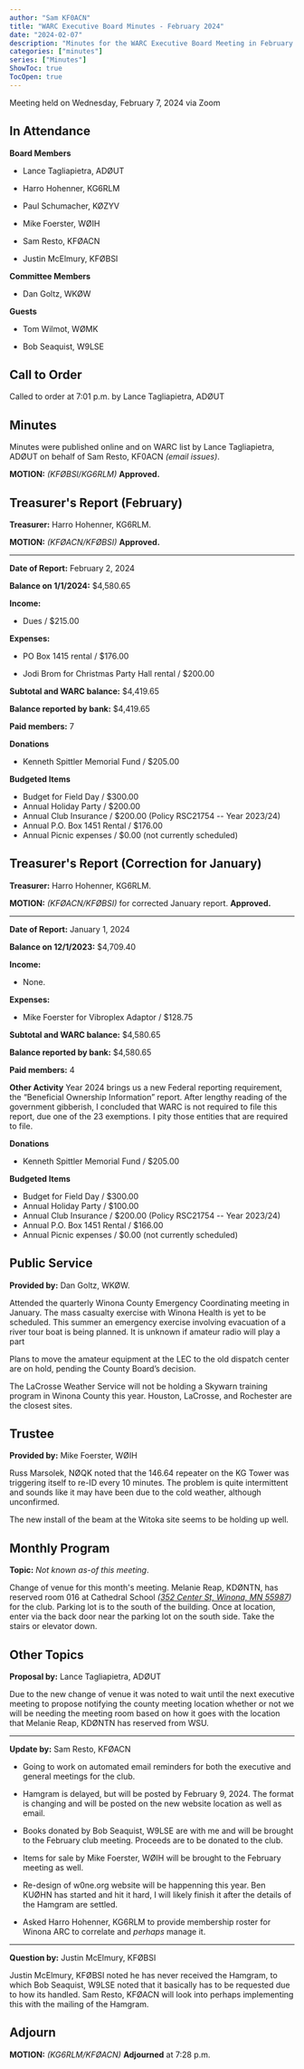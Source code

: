 ```yaml
---
author: "Sam KF0ACN"
title: "WARC Executive Board Minutes - February 2024"
date: "2024-02-07"
description: "Minutes for the WARC Executive Board Meeting in February 2024"
categories: ["minutes"]
series: ["Minutes"]
ShowToc: true
TocOpen: true
---
```


Meeting held on Wednesday, February 7, 2024 via Zoom

<!--more-->

## In Attendance

**Board Members**
 - Lance Tagliapietra, ADØUT

 - Harro Hohenner, KG6RLM

 - Paul Schumacher, KØZYV

 - Mike Foerster, WØIH

 - Sam Resto, KFØACN

 - Justin McElmury, KFØBSI

**Committee Members**
 - Dan Goltz, WKØW

**Guests**
 - Tom Wilmot, WØMK

 - Bob Seaquist, W9LSE


## Call to Order

Called to order at 7:01 p.m. by Lance Tagliapietra, ADØUT


## Minutes

Minutes were published online and on WARC list by Lance Tagliapietra, ADØUT on behalf of Sam Resto, KF0ACN _(email issues)_.

**MOTION:** _(KFØBSI/KG6RLM)_ **Approved.**


## Treasurer's Report (February)

**Treasurer:**  Harro Hohenner, KG6RLM.

**MOTION:** _(KFØACN/KFØBSI)_ **Approved.**

---

**Date of Report:** February 2, 2024

**Balance on 1/1/2024:** $4,580.65

**Income:**
 - Dues / $215.00

**Expenses:**
 - PO Box 1415 rental / $176.00

 - Jodi Brom for Christmas Party Hall rental / $200.00

**Subtotal and WARC balance:** $4,419.65

**Balance reported by bank:** $4,419.65

**Paid members:** 7

**Donations**
- Kenneth Spittler Memorial Fund / $205.00 

**Budgeted Items**
- Budget for Field Day / $300.00
- Annual Holiday Party / $200.00
- Annual Club Insurance / $200.00 (Policy RSC21754 -- Year 2023/24)
- Annual P.O. Box 1451 Rental / $176.00
- Annual Picnic expenses / $0.00 (not currently scheduled)


## Treasurer's Report (Correction for January)

**Treasurer:**  Harro Hohenner, KG6RLM.

**MOTION:** _(KFØACN/KFØBSI)_ for corrected January report. **Approved.**

---

**Date of Report:** January 1, 2024

**Balance on 12/1/2023:** $4,709.40

**Income:**
 - None.

**Expenses:**
 - Mike Foerster for Vibroplex Adaptor / $128.75

**Subtotal and WARC balance:** $4,580.65

**Balance reported by bank:** $4,580.65

**Paid members:** 4

**Other Activity**
Year 2024 brings us a new Federal reporting requirement, the “Beneficial Ownership Information” report.  After lengthy reading of the government gibberish, I concluded that WARC is not required to file this report, due one of the 23 exemptions.  I pity those entities that are required to file.

**Donations**
- Kenneth Spittler Memorial Fund / $205.00

**Budgeted Items**
- Budget for Field Day / $300.00
- Annual Holiday Party / $100.00
- Annual Club Insurance / $200.00 (Policy RSC21754 -- Year 2023/24)
- Annual P.O. Box 1451 Rental / $166.00
- Annual Picnic expenses / $0.00 (not currently scheduled)


## Public Service
**Provided by:** Dan Goltz, WKØW.

Attended the quarterly Winona County Emergency Coordinating meeting in January. The mass casualty exercise with Winona Health is yet to be scheduled. This summer an emergency exercise involving evacuation of a river tour boat is being planned. It is unknown if amateur radio will play a part

Plans to move the amateur equipment at the LEC to the old dispatch center are on hold, pending the County Board’s decision.

The LaCrosse Weather Service will not be holding a Skywarn training program in Winona County this year. Houston, LaCrosse, and Rochester are the closest sites.


## Trustee
**Provided by:** Mike Foerster, WØIH

Russ Marsolek, NØQK noted that the 146.64 repeater on the KG Tower was triggering itself to re-ID every 10 minutes. The problem is quite intermittent and sounds like it may have been due to the cold weather, although unconfirmed.

The new install of the beam at the Witoka site seems to be holding up well.


## Monthly Program
**Topic:** _Not known as-of this meeting_.

Change of venue for this month's meeting. Melanie Reap, KDØNTN, has reserved room 016 at Cathedral School _([352 Center St, Winona, MN 55987](https://maps.app.goo.gl/eF48rD7rokx5cGvYA))_ for the club. Parking lot is to the south of the building. Once at location, enter via the back door near the parking lot on the south side. Take the stairs or elevator down.


## Other Topics
**Proposal by:** Lance Tagliapietra, ADØUT

Due to the new change of venue it was noted to wait until the next executive meeting to propose notifying the county meeting location whether or not we will be needing the meeting room based on how it goes with the location that Melanie Reap, KDØNTN has reserved from WSU.

---

**Update by:** Sam Resto, KFØACN

- Going to work on automated email reminders for both the executive and general meetings for the club.

- Hamgram is delayed, but will be posted by February 9, 2024. The format is changing and will be posted on the new website location as well as email.

- Books donated by Bob Seaquist, W9LSE are with me and will be brought to the February club meeting. Proceeds are to be donated to the club.

- Items for sale by Mike Foerster, WØIH will be brought to the February meeting as well.

- Re-design of w0ne.org website will be happenning this year. Ben KUØHN has started and hit it hard, I will likely finish it after the details of the Hamgram are settled.

- Asked Harro Hohenner, KG6RLM to provide membership roster for Winona ARC to correlate and _perhaps_ manage it.

---

**Question by:** Justin McElmury, KFØBSI

Justin McElmury, KFØBSI noted he has never received the Hamgram, to which Bob Seaquist, W9LSE noted that it basically has to be requested due to how its handled. Sam Resto, KFØACN will look into perhaps implementing this with the mailing of the Hamgram.


## Adjourn
**MOTION:** _(KG6RLM/KFØACN)_ **Adjourned** at 7:28 p.m.

